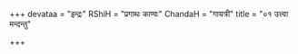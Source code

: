 +++
devataa = "इन्द्रः"
RShiH = "प्रगाथः काण्वः"
ChandaH = "गायत्री"
title = "०१ उत्त्वा मन्दन्तु"

+++
